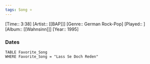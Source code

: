 ```yaml
---
tags: Song ⭐ 
---
```

[Time:: 3:38]
[Artist:: [[BAP]]]
[Genre:: German Rock-Pop]
[Played:: ]
[Album:: [[Wahnsinn]]]
[Year:: 1995]
### Dates
````dataview
TABLE Favorite_Song
WHERE Favorite_Song = "Lass Se Doch Reden"
````